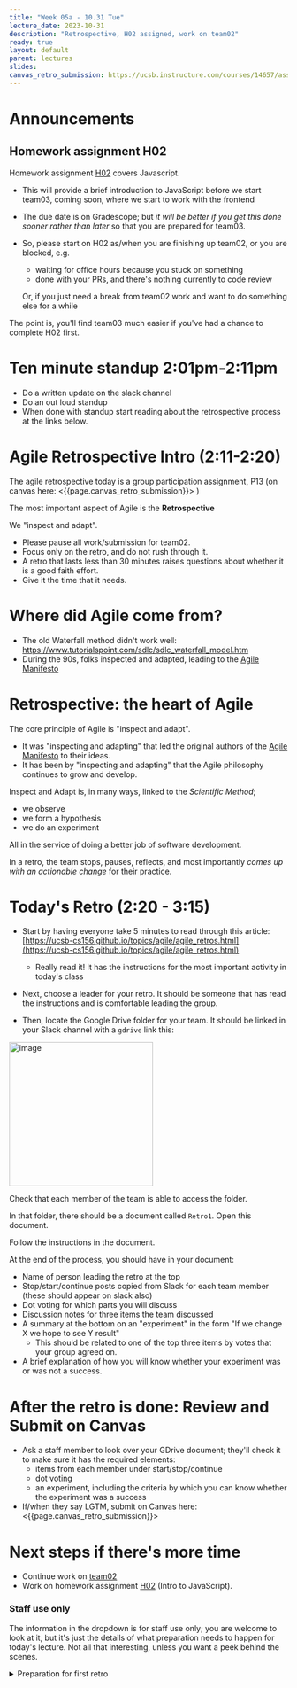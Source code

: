 ```yaml
---
title: "Week 05a - 10.31 Tue"
lecture_date: 2023-10-31
description: "Retrospective, H02 assigned, work on team02"
ready: true
layout: default
parent: lectures
slides: 
canvas_retro_submission: https://ucsb.instructure.com/courses/14657/assignments/165168
---
```


# Announcements

## Homework assignment H02

Homework assignment [H02](https://ucsb-cs156.github.io/f23/hwk/h02/) covers Javascript.

* This will provide a brief introduction to JavaScript before we start team03, coming soon, where we start to work with the frontend
* The due date is on Gradescope; but *it will be better if you get this done sooner rather than later* so that you are prepared
  for team03.
* So, please start on H02 as/when you are finishing up team02, or you are blocked, e.g.
  * waiting for office hours because you stuck on something
  * done with your PRs, and there's nothing currently to code review

  Or, if you just need a break from team02 work and want to do something else for a while

The point is, you'll find team03 much easier if you've had a chance to complete H02 first.

# Ten minute standup 2:01pm-2:11pm

* Do a written update on the slack channel
* Do an out loud standup
* When done with standup start reading about the retrospective process at the links below.

# Agile Retrospective Intro (2:11-2:20)

The agile retrospective today is a group participation assignment, P13 (on canvas here:  <{{page.canvas_retro_submission}}> )

The most important aspect of Agile is the **Retrospective**

We "inspect and adapt".

* Please pause all work/submission for team02.
* Focus only on the retro, and do not rush through it.
* A retro that lasts less than 30 minutes raises questions about whether it is a good faith effort.
* Give it the time that it needs.

# Where did Agile come from?

* The old Waterfall method didn't work well: <https://www.tutorialspoint.com/sdlc/sdlc_waterfall_model.htm>
* During the 90s, folks inspected and adapted, leading to the [Agile Manifesto](https://agilemanifesto.org/)

# Retrospective: the heart of Agile

The core principle of Agile is "inspect and adapt".  
* It was "inspecting and adapting" that led the original authors of the [Agile Manifesto](https://agilemanifesto.org/) to their ideas.
* It has been by "inspecting and adapting" that the Agile philosophy continues to grow and develop.

Inspect and Adapt is, in many ways, linked to the *Scientific Method*; 
* we observe
* we form a hypothesis
* we do an experiment

All in the service of doing a better job of software development.

In a retro, the team stops, pauses, reflects, and most importantly *comes up with an actionable change* for their practice.

# Today's Retro (2:20 - 3:15)

* Start by having everyone take 5 minutes to read through this article: [https://ucsb-cs156.github.io/topics/agile/agile_retros.html](https://ucsb-cs156.github.io/topics/agile/agile_retros.html)
  - Really read it!  It has the instructions for the most important activity in today's class
  
* Next, choose a leader for your retro. It should be someone that has read the instructions and is comfortable leading the group. 
* Then, locate the Google Drive folder for your team.  It should be linked in your Slack channel with a `gdrive` link this:

<img width="260" alt="image" src="https://user-images.githubusercontent.com/1119017/166498621-8fc7d61a-4d76-404d-9514-ea4672667ad9.png">

Check that each member of the team is able to access the folder.

In that folder, there should be a document called `Retro1`.  Open this document.

Follow the instructions in the document.

At the end of the process, you should have in your document:
* Name of person leading the retro at the top
* Stop/start/continue posts copied from Slack for each team member (these should appear on slack also)
* Dot voting for which parts you will discuss
* Discussion notes for three items the team discussed
* A summary at the bottom on an "experiment" in the form "If we change X we hope to see Y result"
  - This should be related to one of the top three items by votes that your group agreed on.
* A brief explanation of how you will know whether your experiment was or was not a success.

# After the retro is done: Review and Submit on Canvas

* Ask a staff member to look over your GDrive document; they'll check it to make sure it has the required elements:
  - items from each member under start/stop/continue
  - dot voting
  - an experiment, including the criteria by which you can know whether the experiment was a success
* If/when they say LGTM, submit on Canvas here: <{{page.canvas_retro_submission}}>

# Next steps if there's more time

* Continue work on [team02](https://ucsb-cs156.github.io/f23/lab/team02.html)
* Work on homework assignment [H02](https://ucsb-cs156.github.io/f23/hwk/h02/) (Intro to JavaScript).
  

### Staff use only

The information in the dropdown is for staff use only; you are welcome to look at it, but it's just
the details of what preparation needs to happen for today's lecture. Not all that interesting, unless you
want a peek behind the scenes.

<details markdown="1">
<summary>
Preparation for first retro  
</summary>

* Create folder such as `cs156-f23-teams` inside staff Google Drive folder
* Create one folder per team inside that folder named `f23-9am-1`, `f23-9am-2`, etc.
* Create `retro1` document inside each of those folders
* Paste content inside each 
* For each team slack channel, send this message:
  ```
  @channel One small thing to do before class today if possible (< 5 minutes)
  Please see the link labelled GDrive at the top of this channel.
  Please verify that when logged in with your UCSB Google account, that you can open this folder.
  You should see a document inside called "retro1".
  Inside that document, in Part 4, is a list where should enter your name.  Go ahead and do that now.
  This will serve as a check that everyone has write access to this document before class today.
  If you have trouble, please post a note on the channel, and mention @phtcon
  ```
</details>
